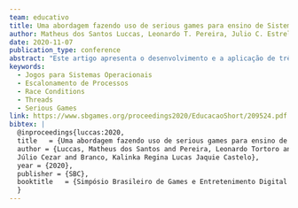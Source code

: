 ```yaml
---
team: educativo
title: Uma abordagem fazendo uso de serious games para ensino de Sistemas Operacionais
author: Matheus dos Santos Luccas, Leonardo T. Pereira, Julio C. Estrella, Kalinka C. Branco
date: 2020-11-07
publication_type: conference
abstract: "Este artigo apresenta o desenvolvimento e a aplicação de três jogos, de propósito educacional, projetados para servirem de ferramenta de auxílio ao ensino da disciplina de Sistemas Operacionais, que e ministrada em grande parte dos cursos de computação de nível superior. A forma adotada para que esses jogos fossem aplicados ao ensino dessa disciplina se justifica nos princípios do construtivismo. As mecânicas, jogabilidades e ambientações dos três jogos bem como os seus motivos de existência, justificados pelo propósito educacional, são apresentados com um aclaramento e uma exploração dos tópicos da disciplina que regem a forma dos jogos. Um teste e estudo com alunos da Universidade de São Paulo, campus de São Carlos, envolvendo a aplicação desses três jogos foi realizado, e os resultados obtidos permitem concluir que o uso de jogos sinaliza para a melhora do processo de ensino e aprendizagem."
keywords:
  - Jogos para Sistemas Operacionais
  - Escalonamento de Processos
  - Race Conditions
  - Threads
  - Serious Games
link: https://www.sbgames.org/proceedings2020/EducacaoShort/209524.pdf
bibtex: |
  @inproceedings{luccas:2020,
  title   = {Uma abordagem fazendo uso de serious games para ensino de sistemas operacionais},
  author = {Luccas, Matheus dos Santos and Pereira, Leonardo Tortoro and Estrella, 
  Júlio Cezar and Branco, Kalinka Regina Lucas Jaquie Castelo},
  year = {2020},
  publisher = {SBC},
  booktitle   = {Simpósio Brasileiro de Games e Entretenimento Digital - SBGames}
  }
---
```

